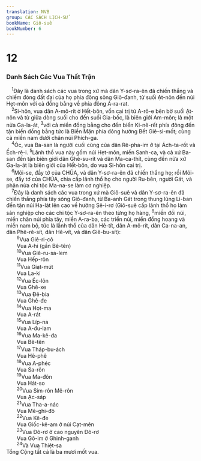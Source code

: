 ```yaml
---
translation: NVB
group: CÁC SÁCH LỊCH-SỬ
bookName: Giô-suê 
bookNumber: 6
---
```


<div class="title"><h1>12</h1><h3>Danh Sách Các Vua Thất Trận </h3></div>
<span class="verse gios_12_1"> <sup>1</sup>Đây là danh sách các vua trong xứ mà dân Y-sơ-ra-ên đã chiến thắng và chiếm đóng đất đai của họ phía đông sông Giô-đanh, từ suối Ạt-nôn đến núi Hẹt-môn với cả đồng bằng về phía đông A-ra-rat. <br/></span>
<span class="verse gios_12_2"> <sup>2</sup>Si-hôn, vua dân A-mô-rít ở Hết-bôn, vốn cai trị từ A-rô-e bên bờ suối Ạt-nôn và từ giữa dòng suối cho đến suối Gia-bốc, là biên giới Am-môn; là một nửa Ga-la-át, </span>
<span class="verse gios_12_3"><sup>3</sup>với cả miền đồng bằng cho đến biển Ki-nê-rết phía đông đến tận biển đồng bằng tức là Biển Mặn phía đông hướng Bết Giê-si-mốt; cùng cả miền nam dưới chân núi Phích-ga. <br/></span>
<span class="verse gios_12_4"> <sup>4</sup>Óc, vua Ba-san là người cuối cùng của dân Rê-pha-im ở tại Ách-ta-rốt và Ếch-rê-i. </span>
<span class="verse gios_12_5"><sup>5</sup>Lãnh thổ vua này gồm núi Hẹt-môn, miền Sanh-ca, và cả xứ Ba-san đến tận biên giới dân Ghê-su-rít và dân Ma-ca-thít, cùng đến nửa xứ Ga-la-át là biên giới của Hết-bôn, do vua Si-hôn cai trị. <br/></span>
<span class="verse gios_12_6"> <sup>6</sup>Môi-se, đầy tớ của CHÚA, và dân Y-sơ-ra-ên đã chiến thắng họ; rồi Môi-se, đầy tớ của CHÚA, chia cấp lãnh thổ họ cho người Ru-bên, người Gát, và phân nửa chi tộc Ma-na-se làm cơ nghiệp. <br/></span>
<span class="verse gios_12_7"> <sup>7</sup>Đây là danh sách các vua trong xứ mà Giô-suê và dân Y-sơ-ra-ên đã chiến thắng phía tây sông Giô-đanh, từ Ba-anh Gát trong thung lũng Li-ban đến tận núi Ha-lát lên cao về hướng Sê-i-rơ (Giô-suê cấp lãnh thổ họ làm sản nghiệp cho các chi tộc Y-sơ-ra-ên theo từng họ hàng, </span>
<span class="verse gios_12_8"><sup>8</sup>miền đồi núi, miền chân núi phía tây, miền A-ra-ba, các triền núi, miền đồng hoang và miền nam bộ, tức là lãnh thổ của dân Hê-tít, dân A-mô-rít, dân Ca-na-an, dân Phê-rê-sít, dân Hê-vít, và dân Giê-bu-sít): <br/></span>
<span class="verse gios_12_9">  <sup>9</sup>Vua Giê-ri-cô <br/>  Vua A-hi (gần Bê-tên) <br/></span>
<span class="verse gios_12_10">  <sup>10</sup>Vua Giê-ru-sa-lem <br/>  Vua Hếp-rôn <br/></span>
<span class="verse gios_12_11">  <sup>11</sup>Vua Giạt-mút <br/>  Vua La-ki <br/></span>
<span class="verse gios_12_12">  <sup>12</sup>Vua Éc-lôn <br/>  Vua Ghê-xe <br/></span>
<span class="verse gios_12_13">  <sup>13</sup>Vua Đê-bia <br/>  Vua Ghê-đe <br/></span>
<span class="verse gios_12_14">  <sup>14</sup>Vua Họt-ma <br/>  Vua A-rát <br/></span>
<span class="verse gios_12_15">  <sup>15</sup>Vua Líp-na <br/>  Vua A-đu-lam <br/></span>
<span class="verse gios_12_16">  <sup>16</sup>Vua Ma-kê-đa <br/>  Vua Bê-tên <br/></span>
<span class="verse gios_12_17">  <sup>17</sup>Vua Tháp-bu-ách <br/>  Vua Hê-phê <br/></span>
<span class="verse gios_12_18">  <sup>18</sup>Vua A-phéc <br/>  Vua Sa-rôn <br/></span>
<span class="verse gios_12_19">  <sup>19</sup>Vua Ma-đôn <br/>  Vua Hát-so <br/></span>
<span class="verse gios_12_20">  <sup>20</sup>Vua Sim-rôn Mê-rôn <br/>  Vua Ạc-sáp <br/></span>
<span class="verse gios_12_21">  <sup>21</sup>Vua Tha-a-nác <br/>  Vua Mê-ghi-đô <br/></span>
<span class="verse gios_12_22">  <sup>22</sup>Vua Kê-đe <br/>  Vua Giốc-kê-am ở núi Cạt-mên <br/></span>
<span class="verse gios_12_23">  <sup>23</sup>Vua Đô-rơ ở cao nguyên Đô-rơ <br/>  Vua Gô-im ở Ghinh-ganh <br/></span>
<span class="verse gios_12_24">  <sup>24</sup>Và Vua Thiệt-sa <br/>Tổng Cộng tất cả là ba mươi mốt vua. <br/></span>
